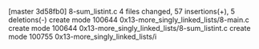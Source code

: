 [master 3d58fb0] 8-sum_listint.c
 4 files changed, 57 insertions(+), 5 deletions(-)
 create mode 100644 0x13-more_singly_linked_lists/8-main.c
 create mode 100644 0x13-more_singly_linked_lists/8-sum_listint.c
 create mode 100755 0x13-more_singly_linked_lists/i
